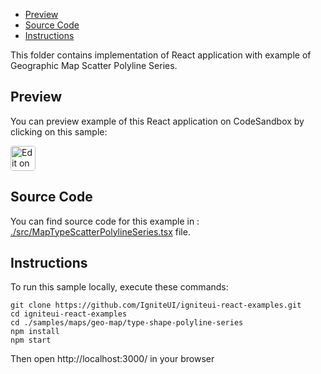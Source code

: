 <!-- NOTE: do not change this file because it will be auto re-generated from template file: -->
<!-- https://github.com/IgniteUI/igniteui-react-examples/tree/master/templates/sample/ReadMe.md -->

<!-- ## Table of Contents -->
- [Preview](#Preview)
- [Source Code](#Source-Code)
- [Instructions](#Instructions)

This folder contains implementation of React application with example of Geographic Map Scatter Polyline Series.
<!-- in the Geographic Map component -->
<!-- [Geographic Map](https://infragistics.com/Reactsite/components/geo-map.html) -->

## Preview

You can preview example of this React application on CodeSandbox by clicking on this sample:

<html lang="en" xmlns="http://www.w3.org/1999/xhtml">
    <body>
        <a target="_blank" href="https://codesandbox.io/s/github/IgniteUI/igniteui-react-examples/tree/master/samples/maps/geo-map/type-shape-polyline-series?fontsize=14&hidenavigation=1&theme=dark&view=preview&file=/src/MapTypeScatterPolylineSeries.tsx" rel="noopener noreferrer">
            <img height="40px" style="border-radius: 0.25rem" alt="Edit on CodeSandbox" src="https://static.infragistics.com/xplatform/images/sandbox/code.png"/>
        </a>
        <!-- <a target="_blank"
href="https://codesandbox.io/s/github/IgniteUI/igniteui-react-examples/tree/master/samples/maps/geo-map/binding-csv-points?fontsize=14&hidenavigation=1&theme=dark&view=preview">
            <img alt="Edit Sample" src="https://codesandbox.io/static/img/play-codesandbox.svg"/>
        </a> -->
        <!-- <a target="_blank" style="margin-left: 0.5rem"
href="https://codesandbox.io/embed/github/IgniteUI/igniteui-react-examples/tree/master/samples/maps/geo-map/type-shape-polyline-series?fontsize=14&hidenavigation=1&theme=dark&view=preview&file=/src/MapTypeScatterPolylineSeries.tsx">
            <img height="40px" style="border-radius: 5px" alt="View on CodeSandbox" src="https://static.infragistics.com/xplatform/images/sandbox/view.png"/>
        </a> -->
        <!-- <a target="_blank"
href="https://codesandbox.io/embed/github/IgniteUI/igniteui-react-examples/tree/master/samples/maps/geo-map/binding-csv-points?fontsize=14&hidenavigation=1&theme=dark&view=preview">
            <img alt="View on CodeSandbox" src="https://static.infragistics.com/xplatform/images/sandbox/view.png"/>
        </a>
https://codesandbox.io/embed/react-treemap-overview-rtb45
https://codesandbox.io/static/img/play-codesandbox.svg
https://codesandbox.io/embed/react-treemap-overview-rtb45?view=browser -->
    </body>
</html>

<!-- ## Sample Preview -->

<!-- <iframe
  src="https://codesandbox.io/embed/github/IgniteUI/igniteui-react-examples/tree/master/samples/maps/geo-map/type-shape-polyline-series?fontsize=14&hidenavigation=1&theme=dark&view=preview&file=/src/MapTypeScatterPolylineSeries.tsx"
  style="width:100%; height:400px; border:0; border-radius: 4px; overflow:hidden;"
  allow="accelerometer; ambient-light-sensor; camera; encrypted-media; geolocation; gyroscope; hid; microphone; midi; payment; usb; vr"
  sandbox="allow-forms allow-modals allow-popups allow-presentation allow-same-origin allow-scripts"
></iframe> -->

## Source Code

You can find source code for this example in :
[./src/MapTypeScatterPolylineSeries.tsx](./src/MapTypeScatterPolylineSeries.tsx) file.

<!-- The following section provides source code from:
`./src/MapTypeScatterPolylineSeries.tsx` file: -->

<!-- ```tsx
import * as React from 'react';
import { LegendOverlay, LegendItem } from "./LegendOverlay"
import { IgrGeographicMapModule } from 'igniteui-react-maps';
import { IgrGeographicMap } from 'igniteui-react-maps';
import { IgrGeographicPolylineSeries } from 'igniteui-react-maps';
import { IgrDataChartInteractivityModule } from 'igniteui-react-charts';
import { IgrDataContext } from 'igniteui-react-core';
import { IgrShapeDataSource } from 'igniteui-react-core';

IgrGeographicMapModule.register();
IgrDataChartInteractivityModule.register();

export default class MapTypeScatterPolylineSeries extends React.Component {

    public geoMap: IgrGeographicMap;
    constructor(props: any) {
        super(props);

        this.onMapReferenced = this.onMapReferenced.bind(this);
        this.onDataLoaded = this.onDataLoaded.bind(this);
    }

    public render() {
        return (
            <div className="igContainer" >
                <div className="igComponent" >
                    <IgrGeographicMap
                        ref={this.onMapReferenced}
                        width="100%"
                        height="100%"
                        zoomable="true" />
                </div>
                <LegendOverlay dock="BottomLeft">
                    <LegendItem background="rgb(219, 84, 5)"   text="Canadian Roads"/>
                    <LegendItem background="rgb(32, 146, 252)" text="American Roads"/>
                    <LegendItem background="rgb(14, 194, 14)"  text="Mexican Roads"/>
                </LegendOverlay>
                <div className="igOverlay-bottom-right">Imagery Tiles: @OpenStreetMap</div>
            </div>
        );
    }

    public onMapReferenced(map: IgrGeographicMap) {
        this.geoMap = map;
        this.geoMap.windowRect = { left: 0.195, top: 0.325, width: 0.2, height: 0.1 };

        const sds = new IgrShapeDataSource();
        sds.importCompleted = this.onDataLoaded;
        sds.shapefileSource = "https://static.infragistics.com/xplatform/shapes/AmericanRoads.shp";
        sds.databaseSource  = "https://static.infragistics.com/xplatform/shapes/AmericanRoads.dbf";
        sds.dataBind();
    }

    public onDataLoaded(sds: IgrShapeDataSource, e: any) {
        const shapeRecords = sds.getPointData();
        console.log("loaded AmericanRoads.shp " + shapeRecords.length);

        const roadsUSA: any[] = [];
        const roadsMEX: any[] = [];
        const roadsCAN: any[] = [];

        // filtering records of loaded shapefile
        for (const record of shapeRecords) {
            // reading field values loaded from DBF file
            const type = record.fieldValues.RoadType;
            const road = {
                country: record.fieldValues.Country,
                length: record.fieldValues.RoadLength / 10,
                points: record.points,
                type: type === 1 ? "Highway" : "Road",
            };
            // grouping road items by country names
            if (type === 1 || type === 2) {
                if (road.country === "USA") {
                    roadsUSA.push(road);
                } else if (road.country === "MEX") {
                    roadsMEX.push(road);
                } else if (road.country === "CAN") {
                    roadsCAN.push(road);
                }
            }
        }

        // creating polyline series for roads of each country
        this.addSeriesWith(roadsCAN, "rgba(252, 32, 32, 0.9)");
        this.addSeriesWith(roadsUSA, "rgba(3, 121, 231, 0.9)");
        this.addSeriesWith(roadsMEX, "rgba(14, 194, 14, 0.9)");

        // zooming to bounds of loaded shapefile
        // this.geoMap.zoomToGeographic(sds.worldRect);
    }

    public addSeriesWith(shapeData: any[], shapeBrush: string)
    {
        const lineSeries = new IgrGeographicPolylineSeries ( { name: "lineSeries" });
        lineSeries.dataSource = shapeData;
        lineSeries.shapeMemberPath = "points";
        lineSeries.shapeFilterResolution = 2.0;
        lineSeries.shapeStrokeThickness = 2;
        lineSeries.shapeStroke = shapeBrush;
        lineSeries.tooltipTemplate = this.createTooltip;

        this.geoMap.series.add(lineSeries);
    }

    public createTooltip(context: any) {
        const dataContext = context.dataContext as IgrDataContext;
        if (!dataContext) return null;

        const series = dataContext.series as any;
        if (!series) return null;

        const dataItem = dataContext.item as any;
        if (!dataItem) return null;

        const titleColor = series.shapeStroke;
        const titleStyle = { color: titleColor, fontWeight: 700 } as React.CSSProperties;

        return <div className="tooltipBox">
            <div style={titleStyle}>{dataItem.country} {dataItem.type}</div>
            <div>Length: {dataItem.length} miles</div>
        </div>
    }
}

``` -->

## Instructions
To run this sample locally, execute these commands:

```
git clone https://github.com/IgniteUI/igniteui-react-examples.git
cd igniteui-react-examples
cd ./samples/maps/geo-map/type-shape-polyline-series
npm install
npm start

```

Then open http://localhost:3000/ in your browser

